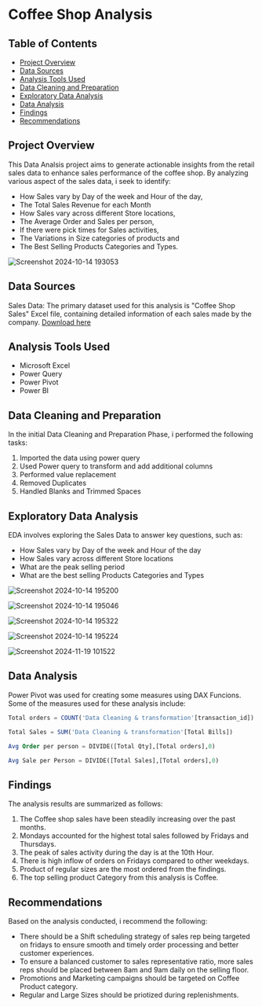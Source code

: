 # Coffee Shop Analysis

## Table of Contents
- [Project Overview](#project-overview)
- [Data Sources](#data-sources)
- [Analysis Tools Used](#analysis-tools-used)
- [Data Cleaning and Preparation](#data-cleaning-and-preparation)
- [Exploratory Data Analysis](#exploratory-data-analysis)
- [Data Analysis](#data-analysis)
- [Findings](#findings)
- [Recommendations](#recommendations)
  
## Project Overview

This Data Analsis project aims to generate actionable insights from the retail sales data to enhance sales performance of the coffee shop.
By analyzing various aspect of the sales data, i seek to identify:
- How Sales vary by Day of the week and Hour of the day,
- The Total Sales Revenue for each Month
- How Sales vary across different Store locations,
- The Average Order and Sales per person,
- If there were pick times for Sales activities,
- The Variations in Size categories of products and
- The Best Selling Products Categories and Types.

![Screenshot 2024-10-14 193053](https://github.com/user-attachments/assets/48ecc8b4-3327-4741-97f7-ae39a884aa1e)



## Data Sources
Sales Data: The primary dataset used for this analysis is "Coffee Shop Sales" Excel file, containing detailed information of each sales made by the company. [Download here](https://mavenanalytics.io/data-Playground?order=date_added%2Cdesc&search=coff)

## Analysis Tools Used
- Microsoft Excel
- Power Query
- Power Pivot
- Power BI

## Data Cleaning and Preparation
In the initial Data Cleaning and Preparation Phase, i performed the following tasks:
1. Imported the data using power query
2. Used Power query to transform and add additional columns
3. Performed value replacement
4. Removed Duplicates
5. Handled Blanks and Trimmed Spaces

## Exploratory Data Analysis
EDA involves exploring the Sales Data to answer key questions, such as:
- How Sales vary by Day of the week and Hour of the day
- How Sales vary across different Store locations
- What are the peak selling period
- What are the best selling Products Categories and Types

![Screenshot 2024-10-14 195200](https://github.com/user-attachments/assets/31b28370-4538-4172-a132-377a135e9d81)

 
![Screenshot 2024-10-14 195046](https://github.com/user-attachments/assets/69bb0784-0689-40f2-8bba-20edc60aa55a)


![Screenshot 2024-10-14 195322](https://github.com/user-attachments/assets/cd843b3d-554b-4f53-891c-8a0a647c3bec)


![Screenshot 2024-10-14 195224](https://github.com/user-attachments/assets/cf196487-402c-44c6-a139-8cbad92eced3)

![Screenshot 2024-11-19 101522](https://github.com/user-attachments/assets/6e79ea79-0a05-473c-a7cc-64d955b4e541)


## Data Analysis
Power Pivot was used for creating some measures using DAX Funcions. Some of the measures used for these analysis include:
``` Sql
Total orders = COUNT('Data Cleaning & transformation'[transaction_id])
```
``` Sql
Total Sales = SUM('Data Cleaning & transformation'[Total Bills])
```
``` Sql
Avg Order per person = DIVIDE([Total Qty],[Total orders],0)
```
``` Sql
Avg Sale per Person = DIVIDE([Total Sales],[Total orders],0)
```

## Findings
 The analysis results are summarized as follows:
1. The Coffee shop sales have been steadily increasing over the past months.
2. Mondays accounted for the highest total sales followed by Fridays and Thursdays.
3. The peak of sales activity during the day is at the 10th Hour.
4. There is high inflow of orders on Fridays compared to other weekdays.
5. Product of regular sizes are the most ordered from the findings.
6. The top selling product Category from this analysis is Coffee.

## Recommendations
Based on the analysis conducted, i recommend the following:
- There should be a Shift scheduling strategy of sales rep being targeted on fridays to ensure smooth and timely order processing and better customer experiences.
- To ensure a balanced customer to sales representative ratio, more sales reps should be placed between 8am and 9am daily on the selling floor.
- Promotions and Marketing campaigns should be targeted on Coffee Product category.
- Regular and Large Sizes should be priotized during replenishments.



